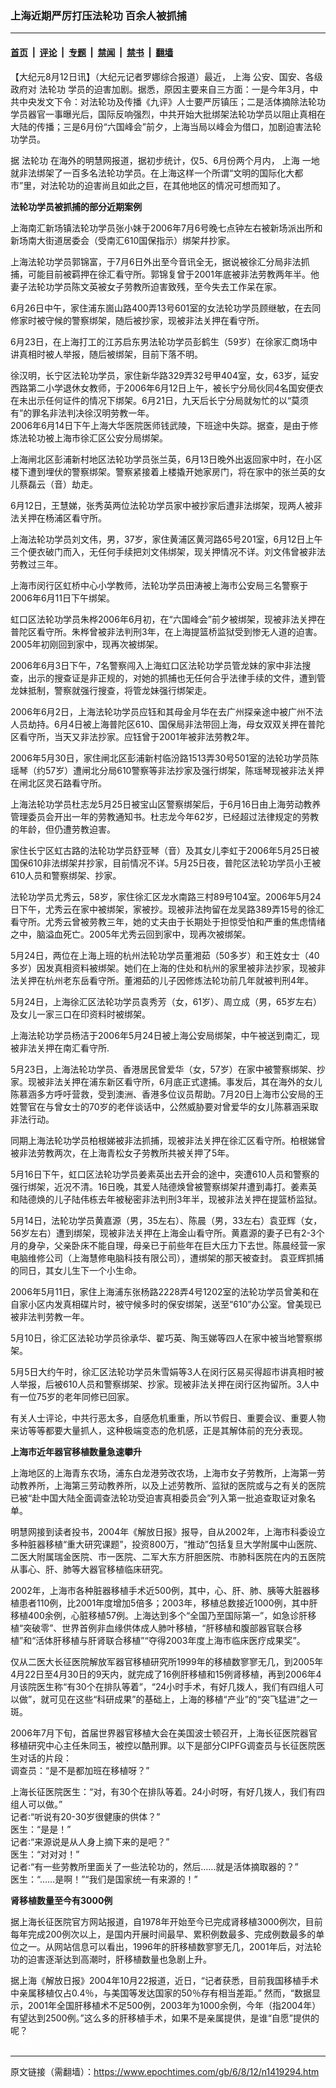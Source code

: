 ### 上海近期严厉打压法轮功  百余人被抓捕

---

#### [首页](../../../..?n1419294) &nbsp;|&nbsp; [评论](../../../../../epoch-comment?n1419294) &nbsp;|&nbsp; [专题](../../../../../epoch-special?n1419294) &nbsp;|&nbsp; [禁闻](../../../../../epoch-news?n1419294) &nbsp;|&nbsp; [禁书](../../../../../books?n1419294) &nbsp;|&nbsp; [翻墙](https://github.com/gfw-breaker/nogfw/blob/master/README.md?n1419294)


<div class="post_content" id="artbody" itemprop="articleBody">
 <!-- article content begin -->
 <p>
  【大纪元8月12日讯】（大纪元记者罗娜综合报道）最近，
  <ok href="https://www.epochtimes.com/gb/tag/%E4%B8%8A%E6%B5%B7.html">
   上海
  </ok>
  公安、国安、各级政府对
  <ok href="https://www.epochtimes.com/gb/tag/%E6%B3%95%E8%BD%AE%E5%8A%9F.html">
   法轮功
  </ok>
  学员的迫害加剧。据悉，原因主要来自三方面：一是今年3月，中共中央发文下令：对法轮功及传播《九评》人士要严厉镇压；二是活体摘除法轮功学员器官一事曝光后，国际反响强烈，中共开始大批绑架法轮功学员以阻止真相在大陆的传播；三是6月份“六国峰会”前夕，上海当局以峰会为借口，加剧迫害法轮功学员。
 </p>
 <p>
  据
  <ok href="https://www.epochtimes.com/gb/tag/%E6%B3%95%E8%BD%AE%E5%8A%9F.html">
   法轮功
  </ok>
  在海外的明慧网报道，据初步统计，仅5、6月份两个月内，
  <ok href="https://www.epochtimes.com/gb/tag/%E4%B8%8A%E6%B5%B7.html">
   上海
  </ok>
  一地就非法绑架了一百多名法轮功学员。在上海这样一个所谓“文明的国际化大都市”里，对法轮功的迫害尚且如此之巨，在其他地区的情况可想而知了。
 </p>
 <p>
  <b>
   法轮功学员被抓捕的部分近期案例
  </b>
 </p>
 <p>
  上海南汇新场镇法轮功学员张小妹于2006年7月6号晚七点钟左右被新场派出所和新场南大街道居委会（受南汇610国保指示）绑架幷抄家。
 </p>
 <p>
  上海法轮功学员郭锦富，于7月6日外出至今音讯全无，据说被徐汇分局非法抓捕，可能目前被羁押在徐汇看守所。郭锦复曾于2001年底被非法劳教两年半。他妻子法轮功学员陈文英被女子劳教所迫害致残，至今失去工作呆在家。
 </p>
 <p>
  6月26日中午，家住浦东崮山路400弄13号601室的女法轮功学员顾继敏，在去同修家时被守候的警察绑架，随后被抄家，现被非法关押在看守所。
 </p>
 <p>
  6月23日，在上海打工的江苏启东男法轮功学员彭鹤生（59岁）在徐家汇商场中讲真相时被人举报，随后被绑架，目前下落不明。
 </p>
 <p>
  徐汉明，长宁区法轮功学员，家住新华路329弄32号甲404室，女，63岁，延安西路第二小学退休女教师，于2006年6月12日上午，被长宁分局伙同4名国安便衣在未出示任何证件的情况下绑架。6月21日，九天后长宁分局就匆忙的以“莫须有”的罪名非法判决徐汉明劳教一年。
  <br/>
  2006年6月14日下午上海大华医院医师钱武陵，下班途中失踪。据查，是由于修炼法轮功被上海市徐汇区公安分局绑架。
 </p>
 <p>
  上海闸北区彭浦新村地区法轮功学员张兰英，6月13日晚外出返回家中时，在小区楼下遭到埋伏的警察绑架。警察紧接着上楼撬开她家房门，将在家中的张兰英的女儿蔡磊云（音）劫走。
 </p>
 <p>
  6月12日，王慧娣，张秀英两位法轮功学员家中被抄家后遭非法绑架，现两人被非法关押在杨浦区看守所。
 </p>
 <p>
  上海法轮功学员刘文伟，男，37岁，家住黄浦区黄河路65号201室，6月12日上午三个便衣破门而入，无任何手续把刘文伟绑架，现关押情况不详。刘文伟曾被非法劳教过三年。
 </p>
 <p>
  上海市闵行区虹桥中心小学教师，法轮功学员田涛被上海市公安局三名警察于2006年6月11日下午绑架。
 </p>
 <p>
  虹口区法轮功学员朱桦2006年6月初，在“六国峰会”前夕被绑架，现被非法关押在普陀区看守所。朱桦曾被非法判刑3年，在上海提篮桥监狱受到惨无人道的迫害。2005年初刚回到家中，现再次被绑架。
 </p>
 <p>
  2006年6月3日下午，7名警察闯入上海虹口区法轮功学员管龙妹的家中非法搜查，出示的搜查证是非正规的，对她的抓捕也无任何合乎法律手续的文件，遭到管龙妹抵制，警察就强行搜查，将管龙妹强行绑架走。
 </p>
 <p>
  2006年6月2日，上海法轮功学员应钰和其母金月华在去广州探亲途中被广州不法人员劫持。6月4日被上海普陀区610、国保局非法带回上海，母女双双关押在普陀区看守所，当天又非法抄家。应钰曾于2001年被非法劳教2年。
 </p>
 <p>
  2006年5月30日，家住闸北区彭浦新村临汾路1513弄30号501室的法轮功学员陈瑶琴（约57岁）遭闸北分局610警察等非法抄家及强行绑架，陈瑶琴现被非法关押在闸北区灵石路看守所。
 </p>
 <p>
  上海法轮功学员杜志龙5月25日被宝山区警察绑架后，于6月16日由上海劳动教养管理委员会开出一年的劳教通知书。杜志龙今年62岁，已经超过法律规定的劳教的年龄，但仍遭劳教迫害。
 </p>
 <p>
  家住长宁区虹古路的法轮功学员舒亚琴（音）及其女儿李虹于2006年5月25日被国保610非法绑架幷抄家，目前情况不详。5月25日夜，普陀区法轮功学员小王被610人员和警察绑架、抄家。
 </p>
 <p>
  法轮功学员尤秀云，58岁，家住徐汇区龙水南路三村89号104室。2006年5月24日下午，尤秀云在家中被绑架，家被抄。现被非法拘留在龙吴路389弄15号的徐汇看守所。尤秀云曾被劳教三年，她的丈夫由于长期处于担惊受怕和严重的焦虑情绪之中，脑溢血死亡。2005年尤秀云回到家中，现再次被绑架。
 </p>
 <p>
  5月24日，两位在上海上班的杭州法轮功学员董湘茹（50多岁）和王姓女士（40多岁）因发真相资料被绑架。她们在上海的住处和杭州的家里被非法抄家，现被非法关押在杭州老东岳看守所。董湘茹的儿子因修炼法轮功前几年就被判刑4年。
 </p>
 <p>
  5月24日，上海徐汇区法轮功学员袁秀芳（女，61岁）、周立成（男，65岁左右）及女儿一家三口在印资料时被绑架。
 </p>
 <p>
  上海法轮功学员杨洁于2006年5月24日被上海公安局绑架，中午被送到南汇，现被非法关押在南汇看守所.
 </p>
 <p>
  5月23日，上海法轮功学员、香港居民曾爱华（女，57岁）在家中被警察绑架、抄家。现被非法关押在浦东新区看守所，6月底正式逮捕。事发后，其在海外的女儿陈慕涵多方呼吁营救，受到澳洲、香港多位议员帮助。7月20日上海市公安局的王姓警官在与曾女士的70岁的老伴谈话中，公然威胁要对曾爱华的女儿陈慕涵采取非法行动。
 </p>
 <p>
  同期上海法轮功学员柏根娣被非法抓捕，现被非法关押在徐汇区看守所。柏根娣曾被非法劳教两次，在上海青松女子劳教所共被关押了5年。
 </p>
 <p>
  5月16日下午，虹口区法轮功学员姜素英出去开会的途中，突遭610人员和警察的强行绑架，近况不清。16日晚，其爱人陆德焕曾被警察绑架幷遭到毒打。姜素英和陆德焕的儿子陆伟栋去年被秘密非法判刑3年半，现被非法关押在提篮桥监狱。
 </p>
 <p>
  5月14日，法轮功学员黄嘉源（男，35左右）、陈晨（男，33左右）袁亚辉（女，56岁左右）遭到绑架，现被非法关押在上海金山看守所。黄嘉源的妻子已有2-3个月的身孕，父亲卧床不能自理，母亲已于前些年在巨大压力下去世。陈晨经营一家电脑维修公司（上海慧修电脑科技有限公司），遭绑架的那天被查封。 袁亚辉抓捕的同日，其女儿生下一个小生命。
 </p>
 <p>
  2006年5月11日，家住上海浦东张杨路2228弄4号1202室的法轮功学员曾美和在自家小区内发真相碟片时，被守候多时的保安绑架，送至“610”办公室。曾美现已被非法判劳教一年。
 </p>
 <p>
  5月10日，徐汇区法轮功学员徐承华、翟巧英、陶玉娣等四人在家中被当地警察绑架。
 </p>
 <p>
  5月5日大约午时，徐汇区法轮功学员朱雪娟等3人在闵行区易买得超市讲真相时被人举报，后被610人员和警察绑架、抄家。现被非法关押在闵行区拘留所。3人中有一位75岁的老年同修已回家。
 </p>
 <p>
  有关人士评论，中共行恶太多，自感危机重重，所以节假日、重要会议、重要人物来访等等都要大量抓人，这种极端变态的危机感，正是其解体前的充分表现。
 </p>
 <p>
  <b>
   上海市近年器官移植数量急速攀升
  </b>
 </p>
 <p>
  上海地区的上海青东农场，浦东白龙港劳改农场，上海市女子劳教所，上海第一劳动教养所，上海第三劳动教养所，以及上述劳教所、监狱的医院或与之有关的医院已被“赴中国大陆全面调查法轮功受迫害真相委员会”列入第一批追查取证对象名单。
 </p>
 <p>
  明慧网接到读者投书，2004年《解放日报》报导，自从2002年，上海市科委设立多种脏器移植“重大研究课题”，投资800万，“推动”包括复旦大学附属中山医院、二医大附属瑞金医院、市一医院、二军大东方肝胆医院、市肺科医院在内的五医院从事心、肝、肺等大器官移植临床研究。
 </p>
 <p>
  2002年，上海市各种脏器移植手术近500例，其中，心、肝、肺、胰等大脏器移植患者110例，比2001年度增加5倍多；2003年，移植总数接近1000例，其中肝移植400余例，心脏移植57例。上海达到多个“全国乃至国际第一”，如急诊肝移植“突破零”、世界首例非血缘供体成人肺叶移植，“肝移植和腹部器官联合移植”和“活体肝移植与肝肾联合移植”“夺得2003年度上海市临床医疗成果奖”。
 </p>
 <p>
  仅从二医大长征医院解放军器官移植研究所1999年的移植数寥寥无几，到2005年4月22日至4月30日的9天内，就完成了16例肝移植和15例肾移植，再到2006年4月该院医生称“有30个在排队等着”，“24小时手术，有好几拨人，我们有四组人可以做”，就可见在这些“科研成果”的基础上，上海的移植“产业”的“突飞猛进”之一斑。
 </p>
 <p>
  2006年7月下旬，首届世界器官移植大会在美国波士顿召开，上海长征医院器官移植研究中心主任朱同玉，被控以酷刑罪。以下是部分CIPFG调查员与长征医院医生对话的片段：
  <br/>
  调查员：“是不是都加班在移植呀？”
 </p>
 <p>
  上海长征医院医生：“对，有30个在排队等着。24小时呀，有好几拨人，我们有四组人可以做。”
  <br/>
  记者∶“听说有20-30岁很健康的供体？”
  <br/>
  医生：“是是！”
  <br/>
  记者∶“来源说是从人身上摘下来的是吧？”
  <br/>
  医生：“对对对！”
  <br/>
  记者∶“有一些劳教所里面关了一些法轮功的，然后……就是活体摘取器的？”
  <br/>
  医生：“……是啊！”“我们是国家统一有来源的！”
 </p>
 <p>
  <b>
   肾移植数量至今有3000例
  </b>
 </p>
 <p>
  据上海长征医院官方网站报道，自1978年开始至今已完成肾移植3000例次，目前每年完成200例次以上，是国内开展时间最早、累积例数最多、完成例数最多的单位之一。从网站信息可以看出，1996年的肝移植数寥寥无几，2001年后，对法轮功的迫害逐渐达到高潮时，肝移植数量也急剧上升。
 </p>
 <p>
  据上海《解放日报》2004年10月22报道，近日，“记者获悉，目前我国移植手术中亲属移植仅占0.4％，与美国等发达国家的50％存有相当差距。”  然而，“数据显示，2001年全国肝移植术不足500例，2003年为1000余例，今年（指2004年）有望达到2500例。”这么多的肝移植手术，如果不是亲属提供，是谁“自愿”提供的呢？
  <br/>
  <font color="#ffffff">
   (http://www.dajiyuan.com)
  </font>
 </p>
 <!-- article content end -->
 <div id="below_article_ad">
 </div>
</div>


---

原文链接（需翻墙）：https://www.epochtimes.com/gb/6/8/12/n1419294.htm